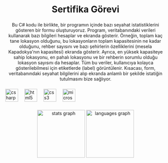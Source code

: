 <h1 align="center">Sertifika Görevi</h1>

###

<p align="center">Bu C# kodu ile birlikte, bir programın içinde bazı seyahat istatistiklerini gösteren bir formu oluşturuyoruz. Program, veritabanındaki verileri kullanarak bazı bilgileri hesaplar ve ekranda gösterir. Örneğin, toplam kaç tane lokasyon olduğunu, bu lokasyonların toplam kapasitesinin ne kadar olduğunu, rehber sayısını ve bazı şehirlerin özelliklerini (mesela Kapadokya'nın kapasitesi) ekranda gösterir. Ayrıca, en yüksek kapasiteye sahip lokasyonu, en pahalı lokasyonu ve bir rehberin sorumlu olduğu lokasyon sayısını da hesaplar. Tüm bu veriler, kullanıcıya kolayca gösterilebilmesi için etiketlerde (label) görüntülenir. Kısacası, form, veritabanındaki seyahat bilgilerini alıp ekranda anlamlı bir şekilde istatiğin tutulmasını bize sağlıyor.</p>

###

<div align="left">
  <img src="https://cdn.jsdelivr.net/gh/devicons/devicon/icons/csharp/csharp-original.svg" height="40" alt="csharp logo"  />
  <img width="12" />
  <img src="https://cdn.jsdelivr.net/gh/devicons/devicon/icons/html5/html5-original.svg" height="40" alt="html5 logo"  />
  <img width="12" />
  <img src="https://cdn.jsdelivr.net/gh/devicons/devicon/icons/css3/css3-original.svg" height="40" alt="css3 logo"  />
  <img width="12" />
  <img src="https://cdn.jsdelivr.net/gh/devicons/devicon/icons/microsoftsqlserver/microsoftsqlserver-plain.svg" height="40" alt="microsoftsqlserver logo"  />
</div>

###

<div align="center">
  <img src="https://github-readme-stats.vercel.app/api?username=pamukcuogluyunus&hide_title=false&hide_rank=false&show_icons=true&include_all_commits=true&count_private=true&disable_animations=false&theme=dracula&locale=en&hide_border=false&order=1" height="150" alt="stats graph"  />
  <img src="https://github-readme-stats.vercel.app/api/top-langs?username=pamukcuogluyunus&locale=en&hide_title=false&layout=compact&card_width=320&langs_count=5&theme=dracula&hide_border=false&order=2" height="150" alt="languages graph"  />
</div>

###
